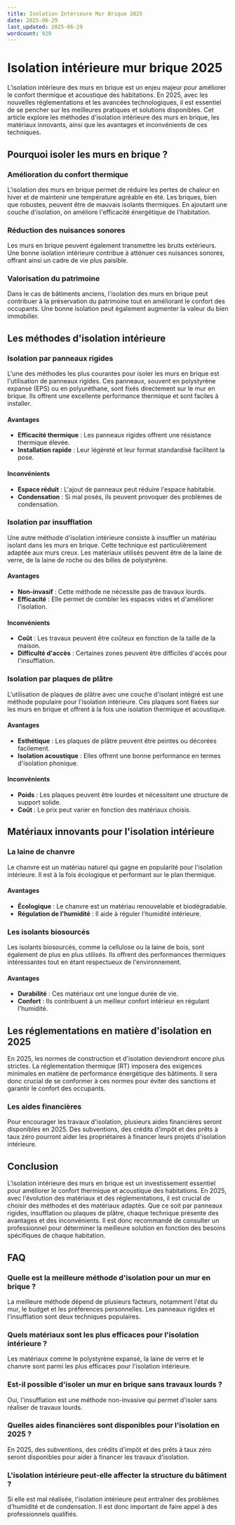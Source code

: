 ```yaml
---
title: Isolation Intérieure Mur Brique 2025
date: 2025-06-29
last_updated: 2025-06-29
wordcount: 929
---
```


# Isolation intérieure mur brique 2025

L'isolation intérieure des murs en brique est un enjeu majeur pour améliorer le confort thermique et acoustique des habitations. En 2025, avec les nouvelles réglementations et les avancées technologiques, il est essentiel de se pencher sur les meilleures pratiques et solutions disponibles. Cet article explore les méthodes d'isolation intérieure des murs en brique, les matériaux innovants, ainsi que les avantages et inconvénients de ces techniques.

## Pourquoi isoler les murs en brique ?

### Amélioration du confort thermique

L'isolation des murs en brique permet de réduire les pertes de chaleur en hiver et de maintenir une température agréable en été. Les briques, bien que robustes, peuvent être de mauvais isolants thermiques. En ajoutant une couche d'isolation, on améliore l'efficacité énergétique de l'habitation.

### Réduction des nuisances sonores

Les murs en brique peuvent également transmettre les bruits extérieurs. Une bonne isolation intérieure contribue à atténuer ces nuisances sonores, offrant ainsi un cadre de vie plus paisible.

### Valorisation du patrimoine

Dans le cas de bâtiments anciens, l'isolation des murs en brique peut contribuer à la préservation du patrimoine tout en améliorant le confort des occupants. Une bonne isolation peut également augmenter la valeur du bien immobilier.

## Les méthodes d'isolation intérieure

### Isolation par panneaux rigides

L'une des méthodes les plus courantes pour isoler les murs en brique est l'utilisation de panneaux rigides. Ces panneaux, souvent en polystyrène expansé (EPS) ou en polyuréthane, sont fixés directement sur le mur en brique. Ils offrent une excellente performance thermique et sont faciles à installer.

#### Avantages

- **Efficacité thermique** : Les panneaux rigides offrent une résistance thermique élevée.
- **Installation rapide** : Leur légèreté et leur format standardisé facilitent la pose.

#### Inconvénients

- **Espace réduit** : L'ajout de panneaux peut réduire l'espace habitable.
- **Condensation** : Si mal posés, ils peuvent provoquer des problèmes de condensation.

### Isolation par insufflation

Une autre méthode d'isolation intérieure consiste à insuffler un matériau isolant dans les murs en brique. Cette technique est particulièrement adaptée aux murs creux. Les matériaux utilisés peuvent être de la laine de verre, de la laine de roche ou des billes de polystyrène.

#### Avantages

- **Non-invasif** : Cette méthode ne nécessite pas de travaux lourds.
- **Efficacité** : Elle permet de combler les espaces vides et d'améliorer l'isolation.

#### Inconvénients

- **Coût** : Les travaux peuvent être coûteux en fonction de la taille de la maison.
- **Difficulté d'accès** : Certaines zones peuvent être difficiles d'accès pour l'insufflation.

### Isolation par plaques de plâtre

L'utilisation de plaques de plâtre avec une couche d'isolant intégré est une méthode populaire pour l'isolation intérieure. Ces plaques sont fixées sur les murs en brique et offrent à la fois une isolation thermique et acoustique.

#### Avantages

- **Esthétique** : Les plaques de plâtre peuvent être peintes ou décorées facilement.
- **Isolation acoustique** : Elles offrent une bonne performance en termes d'isolation phonique.

#### Inconvénients

- **Poids** : Les plaques peuvent être lourdes et nécessitent une structure de support solide.
- **Coût** : Le prix peut varier en fonction des matériaux choisis.

## Matériaux innovants pour l'isolation intérieure

### La laine de chanvre

Le chanvre est un matériau naturel qui gagne en popularité pour l'isolation intérieure. Il est à la fois écologique et performant sur le plan thermique.

#### Avantages

- **Écologique** : Le chanvre est un matériau renouvelable et biodégradable.
- **Régulation de l'humidité** : Il aide à réguler l'humidité intérieure.

### Les isolants biosourcés

Les isolants biosourcés, comme la cellulose ou la laine de bois, sont également de plus en plus utilisés. Ils offrent des performances thermiques intéressantes tout en étant respectueux de l'environnement.

#### Avantages

- **Durabilité** : Ces matériaux ont une longue durée de vie.
- **Confort** : Ils contribuent à un meilleur confort intérieur en régulant l'humidité.

## Les réglementations en matière d'isolation en 2025

En 2025, les normes de construction et d'isolation deviendront encore plus strictes. La réglementation thermique (RT) imposera des exigences minimales en matière de performance énergétique des bâtiments. Il sera donc crucial de se conformer à ces normes pour éviter des sanctions et garantir le confort des occupants.

### Les aides financières

Pour encourager les travaux d'isolation, plusieurs aides financières seront disponibles en 2025. Des subventions, des crédits d'impôt et des prêts à taux zéro pourront aider les propriétaires à financer leurs projets d'isolation intérieure.

## Conclusion

L'isolation intérieure des murs en brique est un investissement essentiel pour améliorer le confort thermique et acoustique des habitations. En 2025, avec l'évolution des matériaux et des réglementations, il est crucial de choisir des méthodes et des matériaux adaptés. Que ce soit par panneaux rigides, insufflation ou plaques de plâtre, chaque technique présente des avantages et des inconvénients. Il est donc recommandé de consulter un professionnel pour déterminer la meilleure solution en fonction des besoins spécifiques de chaque habitation.

## FAQ

### Quelle est la meilleure méthode d'isolation pour un mur en brique ?

La meilleure méthode dépend de plusieurs facteurs, notamment l'état du mur, le budget et les préférences personnelles. Les panneaux rigides et l'insufflation sont deux techniques populaires.

### Quels matériaux sont les plus efficaces pour l'isolation intérieure ?

Les matériaux comme le polystyrène expansé, la laine de verre et le chanvre sont parmi les plus efficaces pour l'isolation intérieure.

### Est-il possible d'isoler un mur en brique sans travaux lourds ?

Oui, l'insufflation est une méthode non-invasive qui permet d'isoler sans réaliser de travaux lourds.

### Quelles aides financières sont disponibles pour l'isolation en 2025 ?

En 2025, des subventions, des crédits d'impôt et des prêts à taux zéro seront disponibles pour aider à financer les travaux d'isolation.

### L'isolation intérieure peut-elle affecter la structure du bâtiment ?

Si elle est mal réalisée, l'isolation intérieure peut entraîner des problèmes d'humidité et de condensation. Il est donc important de faire appel à des professionnels qualifiés.